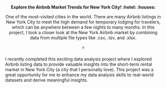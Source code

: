 <p align="center"> <b>
Explore the Airbnb Market Trends for New York City! :hotel: :houses:
</b></p>

<p align="center">
One of the most-visited cities in the world. There are many Airbnb listings in New York City to meet the high demand for temporary lodging for travelers, which can be anywhere between a few nights to many months. In this project, I took a closer look at the New York Airbnb market by combining data from multiple file types like .csv, .tsv, and .xlsx.
<p align="center">
⚡
</p>
I recently completed this exciting data analysis project where I explored Airbnb listing data to provide valuable insights into the short-term rental market in New York City (a city that I personally love).
This project was a great opportunity for me to enhance my data analysis skills to real-world datasets and derive meaningful insights. 
</p>
